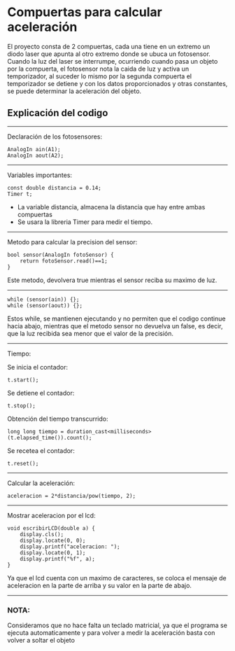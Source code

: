 # Compuertas para calcular aceleración
El proyecto consta de 2 compuertas, cada una tiene en un extremo un diodo laser que apunta al otro extremo donde se ubuca un fotosensor. Cuando la luz del laser se interrumpe, ocurriendo cuando pasa un objeto por la compuerta, el fotosensor nota la caida de luz y activa un temporizador, al suceder lo mismo por la segunda compuerta el temporizador se detiene y con los datos proporcionados y otras constantes, se puede determinar la aceleración del objeto.

## Explicación del codigo
---
Declaración de los fotosensores:

    AnalogIn ain(A1);
    AnalogIn aout(A2);

---
Variables importantes:

    const double distancia = 0.14;
    Timer t;

* La variable distancia, almacena la distancia que hay entre ambas compuertas
* Se usara la libreria Timer para medir el tiempo.

---
Metodo para calcular la precision del sensor:

    bool sensor(AnalogIn fotoSensor) {
        return fotoSensor.read()==1;
    }

Este metodo, devolvera true mientras el sensor reciba su maximo de luz.

---
    while (sensor(ain)) {};
    while (sensor(aout)) {};

Estos while, se mantienen ejecutando y no permiten que el codigo continue hacia abajo, mientras que el metodo sensor no devuelva un false, es decir, que la luz recibida sea menor que el valor de la precisión.

---
Tiempo:

Se inicia el contador:

    t.start();

Se detiene el contador:

    t.stop();

Obtención del tiempo transcurrido:

    long long tiempo = duration_cast<milliseconds>(t.elapsed_time()).count();

Se recetea el contador:

    t.reset();

---
Calcular la aceleración:

    aceleracion = 2*distancia/pow(tiempo, 2);

---
Mostrar aceleracion por el lcd:

    void escribirLCD(double a) {
        display.cls();
        display.locate(0, 0);
        display.printf("aceleracion: ");
        display.locate(0, 1);
        display.printf("%f", a);
    }

Ya que el lcd cuenta con un maximo de caracteres, se coloca el mensaje de aceleracion en la parte de arriba y su valor en la parte de abajo.

---
### NOTA:
Consideramos que no hace falta un teclado matricial, ya que el programa se ejecuta automaticamente y para volver a medir la aceleración basta con volver a soltar el objeto

